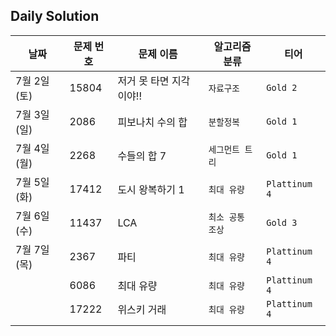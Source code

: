 ## Daily Solution



| 날짜        | 문제 번호 | 문제 이름               | 알고리즘 분류    | 티어          |
| ----------- | --------- | ----------------------- | ---------------- | ------------- |
| 7월 2일(토) | 15804     | 저거 못 타면 지각이야!! | `자료구조`       | `Gold 2`      |
| 7월 3일(일) | 2086      | 피보나치 수의 합        | `분할정복`       | `Gold 1`      |
| 7월 4일(월) | 2268      | 수들의 합 7             | `세그먼트 트리`  | `Gold 1`      |
| 7월 5일(화) | 17412     | 도시 왕복하기 1         | `최대 유량`      | `Plattinum 4` |
| 7월 6일(수) | 11437     | LCA                     | `최소 공통 조상` | `Gold 3`      |
| 7월 7일(목) | 2367      | 파티                    | `최대 유량`      | `Plattinum 4` |
|             | 6086      | 최대 유량               | `최대 유량`      | `Plattinum 4` |
|             | 17222     | 위스키 거래             | `최대 유량`      | `Plattinum 4` |
|             |           |                         |                  |               |



